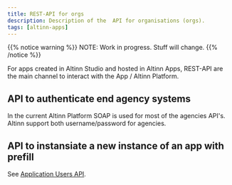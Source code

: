 ```yaml
---
title: REST-API for orgs
description: Description of the  API for organisations (orgs).
tags: [altinn-apps]
---
```


{{% notice warning %}}
NOTE: Work in progress. Stuff will change.
{{% /notice %}}

For apps created in Altinn Studio and hosted in Altinn Apps, REST-API are the main channel to interact with the App / Altinn Platform.

## API to authenticate end agency systems

In the current Altinn Platform SOAP is used for most of the agencies API's. Altinn support both username/password for agencies.

## API to instansiate a new instance of an app with prefill

See [Application Users API](/altinn-api).
